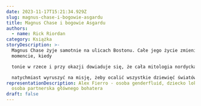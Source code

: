 ```yaml
---
date: 2023-11-17T15:21:34.929Z
slug: magnus-chase-i-bogowie-asgardu
title: Magnus Chase i bogowie Asgardu
authors:
  - name: Rick Riordan
category: Książka
storyDescription: >-
  Magnus Chase żyje samotnie na ulicach Bostonu. Całe jego życie zmienia się w
  momencie, kiedy

  tonie w rzece i przy okazji dowiaduje się, że cała mitologia nordycka jest jednak prawdą, a on musi

  natychmiast wyruszyć na misję, żeby ocalić wszystkie dziewięć światów.
representationDescription: Alex Fierro - osoba genderfluid, dziecko lokiego,
  osoba partnerska głównego bohatera
draft: false
---
```

